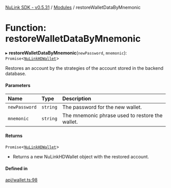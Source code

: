 [NuLink SDK - v0.5.31](../README.md) / [Modules](../modules.md) / restoreWalletDataByMnemonic

# Function: restoreWalletDataByMnemonic

▸ **restoreWalletDataByMnemonic**(`newPassword`, `mnemonic`): `Promise`<[`NuLinkHDWallet`](../classes/NuLinkHDWallet.md)\>

Restores an account by the strategies of the account stored in the backend database.

#### Parameters

| Name | Type | Description |
| :------ | :------ | :------ |
| `newPassword` | `string` | The password for the new wallet. |
| `mnemonic` | `string` | The mnemonic phrase used to restore the wallet. |

#### Returns

`Promise`<[`NuLinkHDWallet`](../classes/NuLinkHDWallet.md)\>

- Returns a new NuLinkHDWallet object with the restored account.

#### Defined in

[api/wallet.ts:98](https://github.com/NuLink-network/nulink-sdk/blob/b71aeb1/src/api/wallet.ts#L98)
